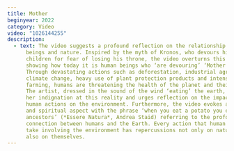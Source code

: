 ```yaml
---
title: Mother
beginyear: 2022
category: Video
video: "1026144255"
description:
  - text: The video suggests a profound reflection on the relationship between human
      beings and nature. Inspired by the myth of Kronos, who devours his own
      children for fear of losing his throne, the video overturns this image,
      showing how today it is human beings who ‘are devouring’ ‘Mother Earth’.
      Through devastating actions such as deforestation, industrial agriculture,
      climate change, heavy use of plant protection products and intensive
      farming, humans are threatening the health of the planet and their own.
      The artist, dressed in the sound of the wind ‘eating’ the earth, expresses
      her indignation at this reality and urges reflection on the impact of
      human actions on the environment. Furthermore, the video evokes a sacred
      and spiritual aspect with the phrase ‘when you eat a potato you eat your
      ancestors’ (*Essere Natura*, Andrea Staid) referring to the profound
      connection between humans and the Earth. Every action that human beings
      take involving the environment has repercussions not only on nature, but
      also on themselves.
---
```

